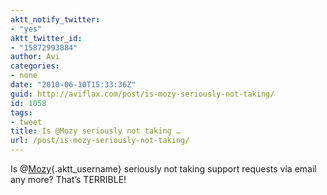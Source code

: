 ```yaml
---
aktt_notify_twitter:
- "yes"
aktt_twitter_id:
- "15872993884"
author: Avi
categories:
- none
date: "2010-06-10T15:33:36Z"
guid: http://aviflax.com/post/is-mozy-seriously-not-taking/
id: 1058
tags:
- tweet
title: Is @Mozy seriously not taking …
url: /post/is-mozy-seriously-not-taking/
---
```

Is @[Mozy](http://twitter.com/Mozy){.aktt_username} seriously not taking support requests via email any more? That&#8217;s TERRIBLE!